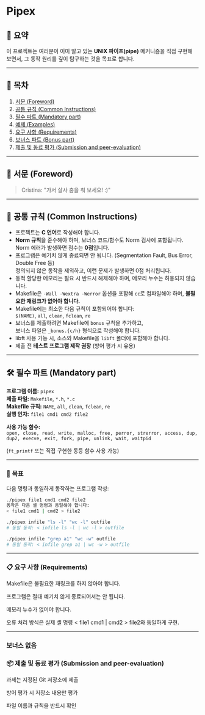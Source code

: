 # Pipex

## 📌 요약
이 프로젝트는 여러분이 이미 알고 있는 **UNIX 파이프(pipe)** 메커니즘을 직접 구현해 보면서, 그 동작 원리를 깊이 탐구하는 것을 목표로 합니다.

---

## 📂 목차
1. [서문 (Foreword)](#서문-foreword)  
2. [공통 규칙 (Common Instructions)](#공통-규칙-common-instructions)  
3. [필수 파트 (Mandatory part)](#필수-파트-mandatory-part)  
4. [예제 (Examples)](#예제-examples)  
5. [요구 사항 (Requirements)](#요구-사항-requirements)  
6. [보너스 파트 (Bonus part)](#보너스-파트-bonus-part)  
7. [제출 및 동료 평가 (Submission and peer-evaluation)](#제출-및-동료-평가-submission-and-peer-evaluation)  

---

## 📝 서문 (Foreword)
> Cristina: "가서 살사 춤을 춰 보세요! :)"

---

## 📜 공통 규칙 (Common Instructions)
- 프로젝트는 **C 언어**로 작성해야 합니다.
- **Norm 규칙**을 준수해야 하며, 보너스 코드/함수도 Norm 검사에 포함됩니다.  
  Norm 에러가 발생하면 점수는 **0점**입니다.
- 프로그램은 예기치 않게 종료되면 안 됩니다. (Segmentation Fault, Bus Error, Double Free 등)  
  정의되지 않은 동작을 제외하고, 이런 문제가 발생하면 0점 처리됩니다.
- 동적 할당한 메모리는 필요 시 반드시 해제해야 하며, 메모리 누수는 허용되지 않습니다.
- Makefile은 `-Wall -Wextra -Werror` 옵션을 포함해 `cc`로 컴파일해야 하며, **불필요한 재링크가 없어야 합니다.**
- Makefile에는 최소한 다음 규칙이 포함되어야 합니다:  
  `$(NAME)`, `all`, `clean`, `fclean`, `re`
- 보너스를 제출하려면 Makefile에 `bonus` 규칙을 추가하고,  
  보너스 파일은 `_bonus.{c/h}` 형식으로 작성해야 합니다.
- libft 사용 가능 시, 소스와 Makefile을 `libft` 폴더에 포함해야 합니다.
- 제출 전 **테스트 프로그램 제작 권장** (방어 평가 시 유용)

---

## 🛠 필수 파트 (Mandatory part)

**프로그램 이름:** `pipex`  
**제출 파일:** `Makefile`, `*.h`, `*.c`  
**Makefile 규칙:** `NAME`, `all`, `clean`, `fclean`, `re`  
**실행 인자:**  `file1 cmd1 cmd2 file2`

**사용 가능 함수:**  
`open, close, read, write,
malloc, free, perror, strerror, access,
dup, dup2, execve, exit, fork, pipe,
unlink, wait, waitpid`

(`ft_printf` 또는 직접 구현한 동등 함수 사용 가능)  

---

### 🎯 목표
다음 명령과 동일하게 동작하는 프로그램 작성:
```bash
./pipex file1 cmd1 cmd2 file2
동작은 다음 셸 명령과 동일해야 합니다:
< file1 cmd1 | cmd2 > file2

./pipex infile "ls -l" "wc -l" outfile
# 동일 동작: < infile ls -l | wc -l > outfile

./pipex infile "grep a1" "wc -w" outfile
# 동일 동작: < infile grep a1 | wc -w > outfile
```
---

### 📋 요구 사항 (Requirements)
Makefile은 불필요한 재링크를 하지 않아야 합니다.

프로그램은 절대 예기치 않게 종료되어서는 안 됩니다.

메모리 누수가 없어야 합니다.

오류 처리 방식은 실제 셸 명령 < file1 cmd1 | cmd2 > file2와 동일하게 구현.

---

### 보너스 없음

### 📦 제출 및 동료 평가 (Submission and peer-evaluation)
과제는 지정된 Git 저장소에 제출

방어 평가 시 저장소 내용만 평가

파일 이름과 규칙을 반드시 확인
